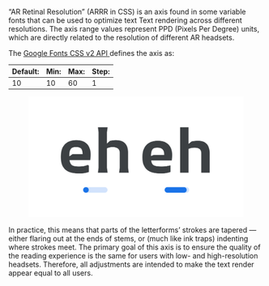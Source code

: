 
“AR Retinal Resolution” (ARRR in CSS) is an axis found in some variable fonts that can be used to optimize text Text rendering across different resolutions. The axis range values represent PPD (Pixels Per Degree) units, which are directly related to the resolution of different AR headsets.

The [Google Fonts CSS v2 API ](https://developers.google.com/fonts/docs/css2) defines the axis as:

| Default: | Min: | Max: | Step: |
| --- | --- | --- | --- |
| 10 | 10 | 60 | 1 |

<figure>

![An image showing two type specimens, each with an axis slider underneath. The specimen on the left shows the effects of the axis’ lowest value. The specimen on the right shows the effects of the axis’ highest value.](images/thumbnail.svg)

</figure>

In practice, this means that parts of the letterforms’ strokes are tapered — either flaring out at the ends of stems, or (much like ink traps) indenting where strokes meet. The primary goal of this axis is to ensure the quality of the reading experience is the same for users with low- and high-resolution headsets. Therefore, all adjustments are intended to make the text render appear equal to all users.